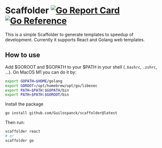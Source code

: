 # Scaffolder [![Go Report Card](https://goreportcard.com/badge/github.com/Guilospanck/scaffolder)](https://goreportcard.com/report/github.com/Guilospanck/scaffolder) [![Go Reference](https://pkg.go.dev/badge/github.com/Guilospanck/scaffolder.svg)](https://pkg.go.dev/github.com/Guilospanck/scaffolder)

This is a simple Scaffolder to generate templates to speedup of development. Currently it supports React and Golang web templates.

## How to use
Add $GOROOT and $GOPATH to your $PATH in your shell (`.bashrc`, `.zshrc`, ...). On MacOS M1 you can do it by:
```bash
export GOPATH=$HOME/golang
export GOROOT=/opt/homebrew/opt/go/libexec
export PATH=$PATH:$GOPATH/bin
export PATH=$PATH:$GOROOT/bin
```
Install the package
```bash
go install github.com/Guilospanck/scaffolder@latest
```
Then run:
```bash
scaffolder react
# or
scaffolder go
```
